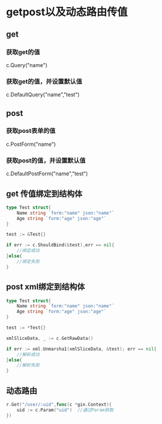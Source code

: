 # getpost以及动态路由传值

## get

### 获取get的值
c.Query("name")

### 获取get的值，并设置默认值
c.DefaultQuery("name","test")


## post

### 获取post表单的值
c.PostForm("name")

### 获取post的值，并设置默认值
c.DefaultPostForm("name","test")



## get 传值绑定到结构体
```go
type Test struct{
    Name string `form:"name" json:"name"`
    Age string `form:"age" json:"age"`
}

test := &Test{}

if err := c.ShouldBind(&test),err == nil{
    //绑定成功
}else{
    //绑定失败
}


```


## post xml绑定到结构体

```go
type Test struct{
    Name string `form:"name" json:"name"`
    Age string `form:"age" json:"age"`
}

test := *Test{}

xmlSliceData, _ := c.GetRawData()

if err := xml.Unmarsha1(xmlSliceData, &test); err == nil{
    //解析成功
}else{
    //解析失败
}


```


## 动态路由
```go
r.Get("/user/:uid",func(c *gin.Context){
    uid := c.Param("uid")  //通过Param获取
})
```